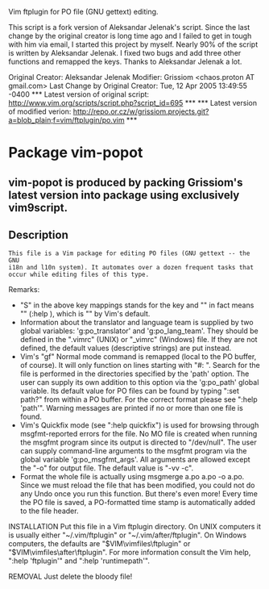 Vim ftplugin for PO file (GNU gettext) editing.

This script is a fork version of Aleksandar Jelenak's script. Since the
last change by the original creator is long time ago and I failed to get in
tough with him via email, I started this project by myself. Nearly 90% of
the script is written by Aleksandar Jelenak. I fixed two bugs and add three
other functions and remapped the keys. Thanks to Aleksandar Jelenak a lot.

Original Creator:	Aleksandar Jelenak <ajelenak AT yahoo.com>
Modifier: Grissiom <chaos.proton AT gmail.com>
Last Change by Original Creator:	Tue, 12 Apr 2005 13:49:55 -0400
*** Latest version of original script: http://www.vim.org/scripts/script.php?script_id=695 ***
*** Latest version of modified verion:
http://repo.or.cz/w/grissiom.projects.git?a=blob_plain;f=vim/ftplugin/po.vim ***

# Package vim-popot
## vim-popot is produced by packing Grissiom's latest version into package using exclusively vim9script.

## Description
    This file is a Vim package for editing PO files (GNU gettext -- the GNU
    i18n and l10n system). It automates over a dozen frequent tasks that
    occur while editing files of this type.

Remarks:
- "S" in the above key mappings stands for the <Shift> key and "\" in
  fact means "<LocalLeader>" (:help <LocalLeader>), which is "\" by
  Vim's default.
- Information about the translator and language team is supplied by two
  global variables: 'g:po_translator' and 'g:po_lang_team'. They should
  be defined in the ".vimrc" (UNIX) or "_vimrc" (Windows) file. If they
  are not defined, the default values (descriptive strings) are put
  instead.
- Vim's "gf" Normal mode command is remapped (local to the PO buffer, of
  course). It will only function on lines starting with "#: ". Search
  for the file is performed in the directories specified by the 'path'
  option. The user can supply its own addition to this option via the
  'g:po_path' global variable. Its default value for PO files can be
  found by typing ":set path?" from within a PO buffer. For the correct
  format please see ":help 'path'". Warning messages are printed if no
  or more than one file is found.
- Vim's Quickfix mode (see ":help quickfix") is used for browsing
  through msgfmt-reported errors for the file. No MO file is created
  when running the msgfmt program since its output is directed to
  "/dev/null". The user can supply command-line arguments to the msgfmt
  program via the global variable 'g:po_msgfmt_args'. All arguments are
  allowed except the "-o" for output file. The default value is
  "-vv -c".
- Format the whole file is actually using msgmerge a.po a.po -o a.po.
  Since we must reload the file that has been modified, you could not
  do any Undo once you run this function.
But there's even more!
Every time the PO file is saved, a PO-formatted time stamp is
automatically added to the file header.

INSTALLATION
    Put this file in a Vim ftplugin directory. On UNIX computers it is
    usually either "~/.vim/ftplugin" or "~/.vim/after/ftplugin". On Windows
    computers, the defaults are "$VIM\vimfiles\ftplugin" or
    "$VIM\vimfiles\after\ftplugin". For more information consult the Vim
    help, ":help 'ftplugin'" and ":help 'runtimepath'".

REMOVAL
    Just delete the bloody file!